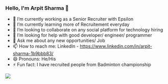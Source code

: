 ### Hello, I'm Arpit Sharma 👋

- 🔭 I’m currently working as a Senior Recruiter with Epsilon
- 🌱 I’m currently learning more of Recruitement everyday
- 👯 I’m looking to collaborate on any social platform for technology hiring
- 🤔 I’m looking for help with good developer/ engineer/ programmer
- 💬 Ask me about any new opportunities/ Job
- 📫 How to reach me: LinkedIn - https://www.linkedin.com/in/arpit-sharma-1b9bbb83/
- 😄 Pronouns: He/His
- ⚡ Fun fact: I have recruited people from Badminton championship

<img src="https://github-readme-stats.vercel.app/api?username=arpitsharma1&&show_icons=true&title_color=ffffff&icon_color=bb2acf&text_color=daf7dc&bg_color=151515">
